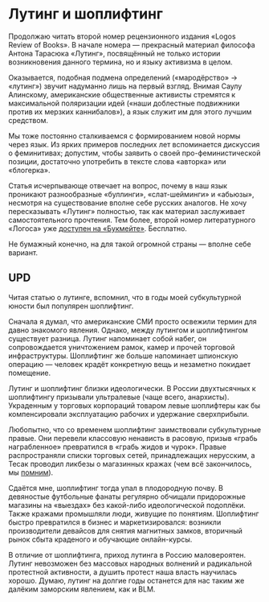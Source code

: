 
# Лутинг и шоплифтинг

Продолжаю читать второй номер рецензионного издания «Logos Review of Books». В начале номера — прекрасный материал философа Антона Тарасюка «Лутинг», посвящённый не только истории возникновения данного термина, но и языку активизма в целом.

Оказывается, подобная подмена определений («мародёрство» → «лутинг») звучит надуманно лишь на первый взгляд. Внимая Саулу Алинскому, американские общественные активисты стремятся к максимальной поляризации идей («наши доблестные подвижники против их мерзких каннибалов»), а язык служит им для этого лучшим средством.

Мы тоже постоянно сталкиваемся с формированием новой нормы через язык. Из ярких примеров последних лет вспоминается дискуссия о феминитивах; допустим, чтобы заявить о своей про-феминистической позиции, достаточно употребить в тексте слова «авторка» или «блогерка».

Статья исчерпывающе отвечает на вопрос, почему в наш язык проникают разнообразные «буллинги», «слат-шейминги» и «абьюзы», несмотря на существование вполне себе русских аналогов. Не хочу пересказывать «Лутинг» полностью, так как материал заслуживает самостоятельного прочтения. Тем более, второй номер литературного «Логоса» уже [доступен на «Букмейте»][1]. Бесплатно.

Не бумажный конечно, на для такой огромной страны — вполне себе вариант.

## UPD
Читая статью о лутинге, вспомнил, что в годы моей субкультурной юности был популярен шоплифтинг.

Сначала я думал, что американские СМИ просто освежили термин для давно знакомого явления. Однако, между лутингом и шоплифтингом существует разница. Лутинг напоминает собой набег, он сопровождается уничтожением рамок, камер и прочей торговой инфраструктуры. Шоплифтинг же больше напоминает шпионскую операцию — человек крадёт конкретную вещь и незаметно покидает помещение.

Лутинг и шоплифтинг близки идеологически. В России двухтысячных к шоплифтингу призывали ультралевые (чаще всего, анархисты). Украденным у торговых корпораций товаром левые шоплифтеры как бы компенсировали эксплуатацию рабочих и удержание сверхприбыли.

Любопытно, что со временем шоплифтинг заимствовали субкультурные правые. Они перевели классовую ненависть в расовую, призыв «грабь награбленное» превратился в «грабь жидов и чурок». Правые распространяли списки торговых сетей, принадлежащих нерусским, а Тесак проводил ликбезы о магазинных кражах (чем всё закончилось, мы [помним][2]).

Сдаётся мне, шоплифтинг тогда упал в плодородную почву. В девяностые футбольные фанаты регулярно обчищали придорожные магазины на «выездах» без какой-либо идеологической подоплёки. Также кражами промышляли люди, живущие по понятиям. Шоплифтинг быстро превратился в бизнес и маркетизировался: возникли производители девайсов для снятия магнитных замков, вторичный рынок сбыта краденого и обучающие онлайн-курсы.

В отличие от шоплифтинга, приход лутинга в Россию маловероятен. Лутинг невозможен без массовых народных волнений и радикальной протестной активности, а душить протест наша власть научилась хорошо. Думаю, лутинг на долгие годы останется для нас таким же далёким заморским явлением, как и BLM.

[1]:	https://bookmate.com/books/xNWh9BNb
[2]:	https://nazaccent.ru/content/7925-soratniki-tesaka-arestovany-za-krazhu-produktov.html